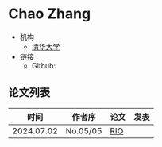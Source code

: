 # Chao Zhang

- 机构
  - [清华大学](../Institutions/THU_清华大学.md) 
- 链接
  - Github: 

## 论文列表

| 时间 | 作者序 | 论文 | 发表 |
|:-:|:-:|---|---|
| 2024.07.02 | No.05/05 | [RIO](../Modules/RLHF/2024.07.02_RIO.md) |